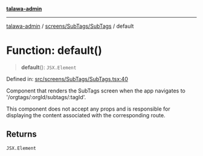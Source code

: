 [**talawa-admin**](../../../../README.md)

***

[talawa-admin](../../../../modules.md) / [screens/SubTags/SubTags](../README.md) / default

# Function: default()

> **default**(): `JSX.Element`

Defined in: [src/screens/SubTags/SubTags.tsx:40](https://github.com/bint-Eve/talawa-admin/blob/16ddeb98e6868a55bca282e700a8f4212d222c01/src/screens/SubTags/SubTags.tsx#L40)

Component that renders the SubTags screen when the app navigates to '/orgtags/:orgId/subtags/:tagId'.

This component does not accept any props and is responsible for displaying
the content associated with the corresponding route.

## Returns

`JSX.Element`
